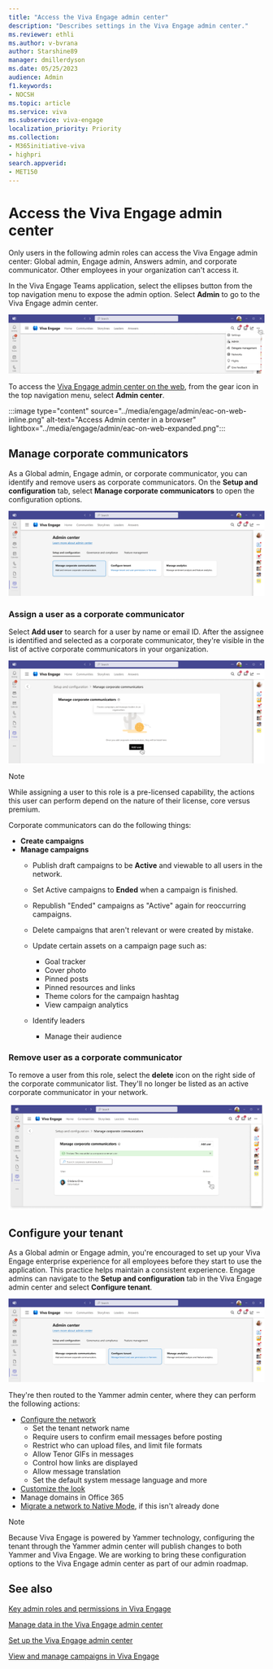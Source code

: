 ```yaml
---
title: "Access the Viva Engage admin center"
description: "Describes settings in the Viva Engage admin center."
ms.reviewer: ethli
ms.author: v-bvrana
author: Starshine89
manager: dmillerdyson
ms.date: 05/25/2023
audience: Admin
f1.keywords:
- NOCSH
ms.topic: article
ms.service: viva
ms.subservice: viva-engage
localization_priority: Priority
ms.collection:  
- M365initiative-viva
- highpri
search.appverid:
- MET150
---
```


# Access the Viva Engage admin center

Only users in the following admin roles can access the Viva Engage admin center: Global admin, Engage admin, Answers admin, and corporate communicator. Other employees in your organization can't access it.

In the Viva Engage Teams application, select the ellipses button from the top navigation menu to expose the admin option. Select **Admin** to go to the Viva Engage admin center.

[![Screenshot of the entrypoint into the Viva Engage admin center.](/viva/media/engage/admin/admin-entrypoint.png)](/viva/media/engage/admin/admin-entrypoint.png#lightbox)

To access the [Viva Engage admin center on the web](http://www.yammer.com), from the gear icon in the top navigation menu, select **Admin center**.

:::image type="content" source="../media/engage/admin/eac-on-web-inline.png" alt-text="Access Admin center in a browser" lightbox="../media/engage/admin/eac-on-web-expanded.png":::
<br>

## Manage corporate communicators  

As a Global admin, Engage admin, or corporate communicator, you can identify and remove users as corporate communicators. On the **Setup and configuration** tab, select **Manage corporate communicators** to open the configuration options.  

[![Screenshot of the interface for managing corporate communicators.](/viva/media/engage/admin/manage-corpcomms.png)](/viva/media/engage/admin/manage-corpcomms.png#lightbox)

### Assign a user as a corporate communicator

Select **Add user** to search for a user by name or email ID. After the assignee is identified and selected as a corporate communicator, they're visible in the list of active corporate communicators in your organization.  

[![Screenshot of the interface for adding corporate communicators.](/viva/media/engage/admin/add-corp-comms.png)](/viva/media/engage/admin/add-corp-comms.png#lightbox)

>[!NOTE]
> While assigning a user to this role is a pre-licensed capability, the actions this user can perform depend on the nature of their license, core versus premium.  

Corporate communicators can do the following things:

- **Create campaigns**
- **Manage campaigns**
    - Publish draft campaigns to be **Active** and viewable to all users in the network.
    - Set Active campaigns to **Ended** when a campaign is finished.
    - Republish "Ended" campaigns as "Active" again for reoccurring campaigns.
    - Delete campaigns that aren't relevant or were created by mistake.
    - Update certain assets on a campaign page such as:
        - Goal tracker
        - Cover photo
        - Pinned posts
        - Pinned resources and links
        - Theme colors for the campaign hashtag
        - View campaign analytics

    - Identify leaders
        - Manage their audience

### Remove user as a corporate communicator

To remove a user from this role, select the **delete** icon on the right side of the corporate communicator list. They'll no longer be listed as an active corporate communicator in your network.

[![Screenshot of the interface for removing a corporate communicator in Viva Engage.](/viva/media/engage/admin/remove-corp-comm.png)](/viva/media/engage/admin/remove-corp-comm.png#lightbox)

## Configure your tenant

As a Global admin or Engage admin, you're encouraged to set up your Viva Engage enterprise experience for all employees before they start to use the application. This practice helps maintain a consistent experience. Engage admins can navigate to the **Setup and configuration** tab in the Viva Engage admin center and select **Configure tenant**.  

[![Screenshot of the interface for configuring the tenant in Viva Engage.](/viva/media/engage/admin/config-tenant.png)](/viva/media/engage/admin/config-tenant.png#lightbox)

They're then routed to the Yammer admin center, where they can perform the following actions:  

- [Configure the network](/yammer/configure-your-yammer-network/configure-yammer)
    - Set the tenant network name
    - Require users to confirm email messages before posting
    - Restrict who can upload files, and limit file formats
    - Allow Tenor GIFs in messages
    - Control how links are displayed
    - Allow message translation
    - Set the default system message language and more
- [Customize the look](/yammer/configure-your-yammer-network/customize-the-look-of-yammer)
- Manage domains in Office 365  
- [Migrate a network to Native Mode](/yammer/configure-your-yammer-network/native-mode-step-by-step-guide), if this isn't already done

>[!NOTE]
> Because Viva Engage is powered by Yammer technology, configuring the tenant through the Yammer admin center will publish changes to both Yammer and Viva Engage. We are working to bring these configuration options to the Viva Engage admin center as part of our admin roadmap.

## See also

[Key admin roles and permissions in Viva Engage](/Viva/engage/eac-key-admin-roles-permissions)

[Manage data in the Viva Engage admin center](/Viva/engage/eac-as-manage-data)

[Set up the Viva Engage admin center](/Viva/engage/eac-get-started)

[View and manage campaigns in Viva Engage](/Viva/engage/campaigns)
